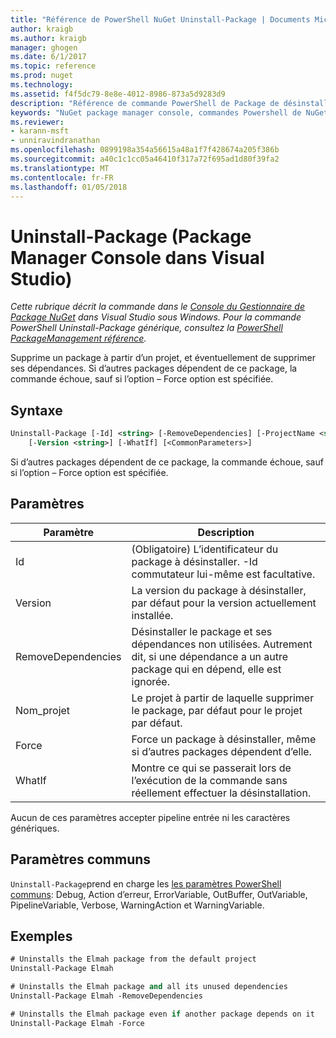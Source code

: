```yaml
---
title: "Référence de PowerShell NuGet Uninstall-Package | Documents Microsoft"
author: kraigb
ms.author: kraigb
manager: ghogen
ms.date: 6/1/2017
ms.topic: reference
ms.prod: nuget
ms.technology: 
ms.assetid: f4f5dc79-8e8e-4012-8986-873a5d9283d9
description: "Référence de commande PowerShell de Package de désinstallation de la Console du Gestionnaire de Package NuGet dans Visual Studio."
keywords: "NuGet package manager console, commandes Powershell de NuGet, référence NuGet Powershell, Package de désinstallation"
ms.reviewer:
- karann-msft
- unniravindranathan
ms.openlocfilehash: 0899198a354a56615a48a1f7f428674a205f386b
ms.sourcegitcommit: a40c1c1cc05a46410f317a72f695ad1d80f39fa2
ms.translationtype: MT
ms.contentlocale: fr-FR
ms.lasthandoff: 01/05/2018
---
```

# <a name="uninstall-package-package-manager-console-in-visual-studio"></a>Uninstall-Package (Package Manager Console dans Visual Studio)

*Cette rubrique décrit la commande dans le [Console du Gestionnaire de Package NuGet](Package-Manager-Console.md) dans Visual Studio sous Windows. Pour la commande PowerShell Uninstall-Package générique, consultez la [PowerShell PackageManagement référence](/powershell/module/packagemanagement/?view=powershell-6).*

Supprime un package à partir d’un projet, et éventuellement de supprimer ses dépendances. Si d’autres packages dépendent de ce package, la commande échoue, sauf si l’option – Force option est spécifiée.

## <a name="syntax"></a>Syntaxe

```ps
Uninstall-Package [-Id] <string> [-RemoveDependencies] [-ProjectName <string>] [-Force]
    [-Version <string>] [-WhatIf] [<CommonParameters>]
```

Si d’autres packages dépendent de ce package, la commande échoue, sauf si l’option – Force option est spécifiée.

## <a name="parameters"></a>Paramètres

| Paramètre | Description |
| --- | --- |
| Id | (Obligatoire) L’identificateur du package à désinstaller. -Id commutateur lui-même est facultative. |
| Version | La version du package à désinstaller, par défaut pour la version actuellement installée. |
| RemoveDependencies | Désinstaller le package et ses dépendances non utilisées. Autrement dit, si une dépendance a un autre package qui en dépend, elle est ignorée. |
| Nom_projet | Le projet à partir de laquelle supprimer le package, par défaut pour le projet par défaut. |
| Force | Force un package à désinstaller, même si d’autres packages dépendent d’elle. |
| WhatIf | Montre ce qui se passerait lors de l’exécution de la commande sans réellement effectuer la désinstallation. |

Aucun de ces paramètres accepter pipeline entrée ni les caractères génériques.

## <a name="common-parameters"></a>Paramètres communs

`Uninstall-Package`prend en charge les [les paramètres PowerShell communs](http://go.microsoft.com/fwlink/?LinkID=113216): Debug, Action d’erreur, ErrorVariable, OutBuffer, OutVariable, PipelineVariable, Verbose, WarningAction et WarningVariable.

## <a name="examples"></a>Exemples

```ps
# Uninstalls the Elmah package from the default project
Uninstall-Package Elmah

# Uninstalls the Elmah package and all its unused dependencies
Uninstall-Package Elmah -RemoveDependencies 

# Uninstalls the Elmah package even if another package depends on it
Uninstall-Package Elmah -Force
```
